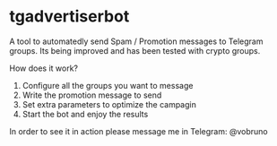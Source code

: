 # tgadvertiserbot
A tool to automatedly send Spam / Promotion messages to Telegram groups. Its being improved and has been tested with crypto groups.

How does it work?
1. Configure all the groups you want to message
2. Write the promotion message to send
3. Set extra parameters to optimize the campagin
4. Start the bot and enjoy the results

In order to see it in action please message me in Telegram: @vobruno
